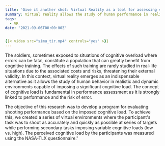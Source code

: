 ```yaml
---
title: 'Give it another shot: Virtual Reality as a tool for assessing shooting performance under varying cognitive loads.'
summary: Virtual reality allows the study of human performance in realistic and dynamic environments, where cognitive load can be manipulated.
tags:
  - VR
date: "2021-09-06T00:00:00Z"


{{< video src="simu_tir.mp4" controls="yes" >}}
---
```


The soldiers, sometimes exposed to situations of cognitive overload where errors can be fatal, constitute a population that can greatly benefit from cognitive training. The effects of such training are rarely studied in real-life situations due to the associated costs and risks, threatening their external validity. In this context, virtual reality emerges as an indispensable alternative as it allows the study of human behavior in realistic and dynamic environments capable of imposing a significant cognitive load. The concept of cognitive load is fundamental in performance assessment as it is strongly linked to performance and the risk of error.

The objective of this research was to develop a program for evaluating shooting performance based on the imposed cognitive load. To achieve this, we created a series of virtual environments where the participant's task was to shoot as accurately and quickly as possible at series of targets while performing secondary tasks imposing variable cognitive loads (low vs. high). The perceived cognitive load by the participants was measured using the NASA-TLX questionnaire."